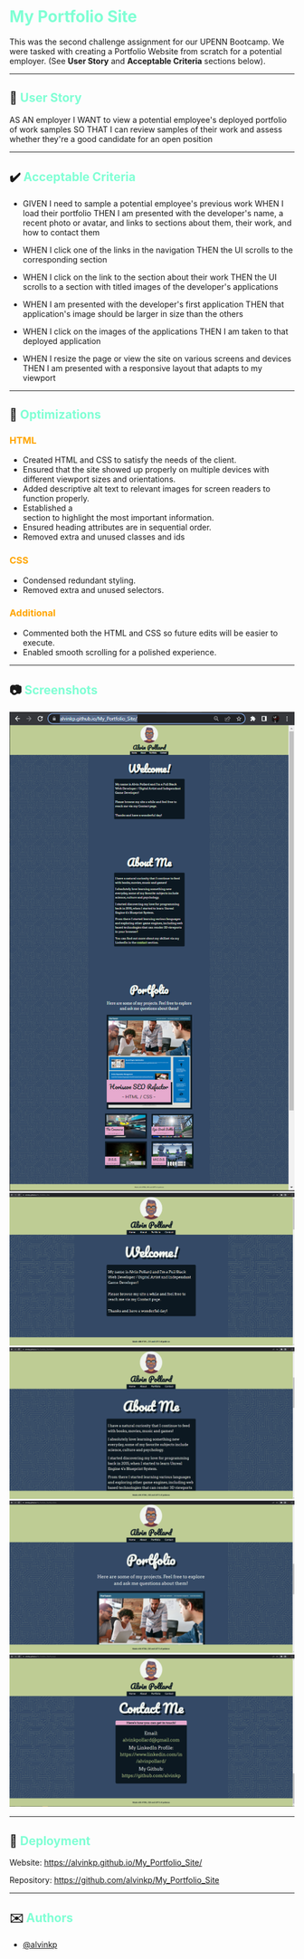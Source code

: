 # <span style="color:Aquamarine">My Portfolio Site</span>

This was the second challenge assignment for our UPENN Bootcamp. We were tasked with creating a Portfolio Website from scratch for a potential employer. (See **User Story** and **Acceptable Criteria** sections below).

---

## 📕 <span style="color:Aquamarine">User Story</span> 

AS AN employer
I WANT to view a potential employee's deployed portfolio of work samples
SO THAT I can review samples of their work and assess whether they're a good candidate for an open position

---

## ✔️ <span style="color:Aquamarine">Acceptable Criteria</span> 

- GIVEN I need to sample a potential employee's previous work WHEN I load their portfolio THEN I am presented with the developer's name, a recent photo or avatar, and links to sections about them, their work, and how to contact them

- WHEN I click one of the links in the navigation THEN the UI scrolls to the corresponding section

- WHEN I click on the link to the section about their work
THEN the UI scrolls to a section with titled images of the developer's applications

- WHEN I am presented with the developer's first application THEN that application's image should be larger in size than the others

- WHEN I click on the images of the applications THEN I am taken to that deployed application

- WHEN I resize the page or view the site on various screens and devices
THEN I am presented with a responsive layout that adapts to my viewport

---

## 🔧 <span style="color:Aquamarine">Optimizations</span> 

### <span style="color:orange">HTML</span>
- Created HTML and CSS to satisfy the needs of the client.
- Ensured that the site showed up properly on multiple devices with different viewport sizes and orientations.
- Added descriptive alt text to relevant images for screen readers to function properly.
- Established a <main> section to highlight the most important information.
- Ensured heading attributes are in sequential order.
- Removed extra and unused classes and ids

### <span style="color:orange">CSS</span>
- Condensed redundant styling.
- Removed extra and unused selectors.

### <span style="color:orange">Additional</span>
- Commented both the HTML and CSS so future edits will be easier to execute.
- Enabled smooth scrolling for a polished experience.

---

## 📷 <span style="color:Aquamarine">Screenshots</span> 

![Completed Challenge02 Website](./challenge02Screenshot.PNG)
![Completed Challenge02 Website Home Page](./challenge02Screenshot_01.PNG)
![Completed Challenge02 Website About Page](./challenge02Screenshot_02.PNG)
![Completed Challenge02 Website Portfolio Page](./challenge02Screenshot_03.PNG)
![Completed Challenge02 Website Contact Page](./challenge02Screenshot_04.PNG)

---

## 🎯 <span style="color:Aquamarine">Deployment</span>

Website: https://alvinkp.github.io/My_Portfolio_Site/

Repository: https://github.com/alvinkp/My_Portfolio_Site

---

## ✉️ <span style="color:Aquamarine">Authors</span> 

- [@alvinkp](https://www.github.com/alvinkp)

